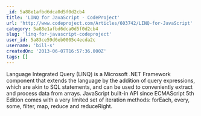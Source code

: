 ```yaml
---
_id: 5a88e1afbd6dca0d5f0d2cb4
title: 'LINQ for JavaScript - CodeProject'
url: 'http://www.codeproject.com/Articles/603742/LINQ-for-JavaScript'
category: 5a88e1afbd6dca0d5f0d2cb4
slug: 'linq-for-javascript-codeproject'
user_id: 5a83ce59d6eb0005c4ecda2c
username: 'bill-s'
createdOn: '2013-06-07T16:57:36.000Z'
tags: []
---
```


Language Integrated Query (LINQ) is a Microsoft .NET Framework component that extends the language by the addition of query expressions, which are akin to SQL statements, and can be used to conveniently extract and process data from arrays. JavaScript built-in API since ECMAScript 5th Edition comes with a very limited set of iteration methods: forEach, every, some, filter, map, reduce and reduceRight.
